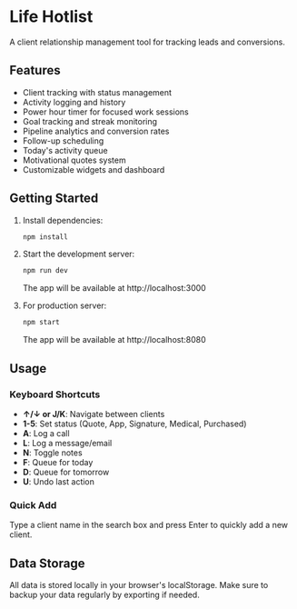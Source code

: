 # Life Hotlist

A client relationship management tool for tracking leads and conversions.

## Features

- Client tracking with status management
- Activity logging and history
- Power hour timer for focused work sessions
- Goal tracking and streak monitoring
- Pipeline analytics and conversion rates
- Follow-up scheduling
- Today's activity queue
- Motivational quotes system
- Customizable widgets and dashboard

## Getting Started

1. Install dependencies:
   ```bash
   npm install
   ```

2. Start the development server:
   ```bash
   npm run dev
   ```
   
   The app will be available at http://localhost:3000

3. For production server:
   ```bash
   npm start
   ```
   
   The app will be available at http://localhost:8080

## Usage

### Keyboard Shortcuts

- **↑/↓ or J/K**: Navigate between clients
- **1-5**: Set status (Quote, App, Signature, Medical, Purchased) 
- **A**: Log a call
- **L**: Log a message/email
- **N**: Toggle notes
- **F**: Queue for today
- **D**: Queue for tomorrow
- **U**: Undo last action

### Quick Add

Type a client name in the search box and press Enter to quickly add a new client.

## Data Storage

All data is stored locally in your browser's localStorage. Make sure to backup your data regularly by exporting if needed.